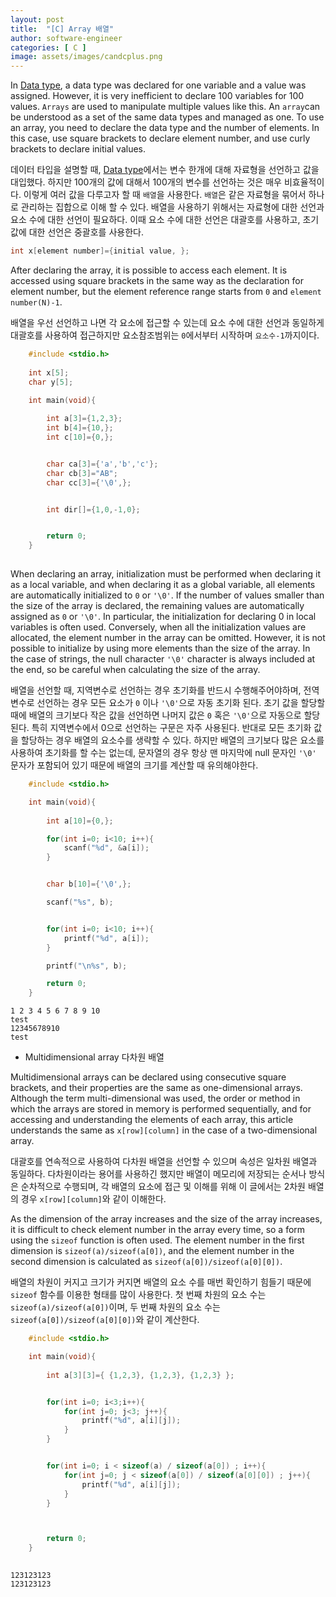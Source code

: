 ```yaml
---
layout: post
title:  "[C] Array 배열"
author: software-engineer
categories: [ C ]
image: assets/images/candcplus.png
---
```



In [Data type][Data type], a data type was declared for one variable and a value was assigned. However, it is very inefficient to declare 100 variables for 100 values. `Arrays` are used to manipulate multiple values like this. An `array`can be understood as a set of the same data types and managed as one. To use an array, you need to declare the data type and the number of elements. In this case, use square brackets to declare element number, and use curly brackets to declare initial values.


데이터 타입을 설명할 때,  [Data type][Data type]에서는 변수 한개에 대해 자료형을 선언하고 값을 대입했다. 하지만 100개의 값에 대해서 100개의 변수를 선언하는 것은 매우 비효율적이다. 이렇게 여러 값을 다루고자 할 때 `배열`을 사용한다. `배열`은 같은 자료형을 묶어서 하나로 관리하는 집합으로 이해 할 수 있다. 배열을 사용하기 위해서는 자료형에 대한 선언과 요소 수에 대한 선언이 필요하다. 이때 요소 수에 대한 선언은 대괄호를 사용하고, 초기 값에 대한 선언은 중괄호를 사용한다. 


```c
int x[element number]={initial value, };
```


After declaring the array, it is possible to access each element. It is accessed using square brackets in the same way as the declaration for element number, but the element reference range starts from `0` and `element number(N)-1`.


배열을 우선 선언하고 나면 각 요소에 접근할 수 있는데 요소 수에 대한 선언과 동일하게 대괄호를 사용하여 접근하지만 요소참조범위는 `0`에서부터 시작하며 `요소수-1`까지이다. 


```c
    #include <stdio.h>
    
    int x[5];
    char y[5];

    int main(void){
        
        int a[3]={1,2,3};
        int b[4]={10,};
        int c[10]={0,};


        char ca[3]={'a','b','c'};
        char cb[3]="AB";
        char cc[3]={'\0',};


        int dir[]={1,0,-1,0};


        return 0;
    }
          
```

When declaring an array, initialization must be performed when declaring it as a local variable, and when declaring it as a global variable, all elements are automatically initialized to `0` or `'\0'`. If the number of values smaller than the size of the array is declared, the remaining values are automatically assigned as `0` or `'\0'`. In particular, the initialization for declaring 0 in local variables is often used. Conversely, when all the initialization values are allocated, the element number in the array can be omitted. However, it is not possible to initialize by using more elements than the size of the array. In the case of strings, the null character `'\0'` character is always included at the end, so be careful when calculating the size of the array.


배열을 선언할 때, 지역변수로 선언하는 경우 초기화를 반드시 수행해주어야하며, 전역변수로 선언하는 경우 모든 요소가 `0` 이나 `'\0'`으로 자동 초기화 된다. 초기 값을 할당할 때에 배열의 크기보다 작은 값을 선언하면 나머지 값은 `0` 혹은 `'\0'`으로 자동으로 할당된다. 특히 지역변수에서 0으로 선언하는 구문은 자주 사용된다. 반대로 모든 초기화 값을 할당하는 경우 배열의 요소수를 생략할 수 있다. 하지만 배열의 크기보다 많은 요소를 사용하여 초기화를 할 수는 없는데, 문자열의 경우 항상 맨 마지막에 null 문자인 `'\0'` 문자가 포함되어 있기 때문에 배열의 크기를 계산할 때 유의해야한다. 



```c
    #include <stdio.h>

    int main(void){
        
        int a[10]={0,};

        for(int i=0; i<10; i++){
            scanf("%d", &a[i]);
        }


        char b[10]={'\0',};

        scanf("%s", b);


        for(int i=0; i<10; i++){
            printf("%d", a[i]);
        }

        printf("\n%s", b);

        return 0;
    }         

```

```
1 2 3 4 5 6 7 8 9 10
test
12345678910
test
```


- Multidimensional array 다차원 배열 


Multidimensional arrays can be declared using consecutive square brackets, and their properties are the same as one-dimensional arrays. Although the term multi-dimensional was used, the order or method in which the arrays are stored in memory is performed sequentially, and for accessing and understanding the elements of each array, this article understands the same as `x[row][column]` in the case of a two-dimensional array.


대괄호를 연속적으로 사용하여 다차원 배열을 선언할 수 있으며 속성은 일차원 배열과 동일하다. 다차원이라는 용어를 사용하긴 했지만 배열이 메모리에 저장되는 순서나 방식은 순차적으로 수행되며, 각 배열의 요소에 접근 및 이해를 위해 이 글에서는 2차원 배열의 경우 `x[row][column]`와 같이 이해한다. 


As the dimension of the array increases and the size of the array increases, it is difficult to check element number in the array every time, so a form using the `sizeof` function is often used. The element number in the first dimension is `sizeof(a)/sizeof(a[0])`, and the element number in the second dimension is calculated as `sizeof(a[0])/sizeof(a[0][0])`.


배열의 차원이 커지고 크기가 커지면 배열의 요소 수를 매번 확인하기 힘들기 때문에 `sizeof` 함수를 이용한 형태를 많이 사용한다. 첫 번째 차원의 요소 수는 `sizeof(a)/sizeof(a[0])`이며, 두 번째 차원의 요소 수는 `sizeof(a[0])/sizeof(a[0][0])`와 같이 계산한다. 



```c
    #include <stdio.h>

    int main(void){
        
        int a[3][3]={ {1,2,3}, {1,2,3}, {1,2,3} };


        for(int i=0; i<3;i++){
            for(int j=0; j<3; j++){
                printf("%d", a[i][j]);
            }
        }


        for(int i=0; i < sizeof(a) / sizeof(a[0]) ; i++){
            for(int j=0; j < sizeof(a[0]) / sizeof(a[0][0]) ; j++){
                printf("%d", a[i][j]);
            }
        }



        return 0;
    }
        
```

```
123123123
123123123
```


[Data type]: https://mbyun1420.github.io/b-data-type/